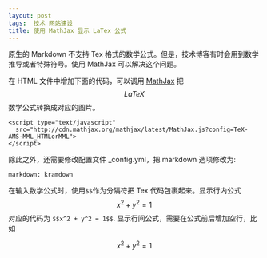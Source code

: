 ```yaml
---
layout: post
tags:  技术 网站建设
title: 使用 MathJax 显示 LaTex 公式
---
```


原生的 Markdown 不支持 Tex 格式的数学公式。但是，技术博客有时会用到数学推导或者特殊符号。使用 MathJax 可以解决这个问题。

在 HTML 文件中增加下面的代码，可以调用 [MathJax][] 把 $$LaTeX$$ 数学公式转换成对应的图片。

```
<script type="text/javascript"
  src="http://cdn.mathjax.org/mathjax/latest/MathJax.js?config=TeX-AMS-MML_HTMLorMML">
</script>
```

除此之外，还需要修改配置文件 _config.yml，把 markdown 选项修改为:

```
markdown: kramdown
```

在输入数学公式时，使用`$$`作为分隔符把 Tex 代码包裹起来。显示行内公式 $$x^2 + y^2 = 1$$对应的代码为 `$$x^2 + y^2 = 1$$`. 显示行间公式，需要在公式前后增加空行，比如

$$x^2 + y^2 = 1$$


[MathJax]: https://www.mathjax.org/